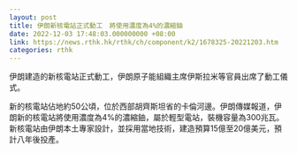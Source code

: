 ```yaml
---
layout: post
title: 伊朗新核電站正式動工　將使用濃度為4%的濃縮鈾
date: 2022-12-03 17:48:03.000000000 +08:00
link: https://news.rthk.hk/rthk/ch/component/k2/1678325-20221203.htm
categories: rthk
---
```


伊朗建造的新核電站正式動工，伊朗原子能組織主席伊斯拉米等官員出席了動工儀式。

新的核電站佔地約50公頃，位於西部胡齊斯坦省的卡倫河邊。伊朗傳媒報道，伊朗新的核電站將使用濃度為4%的濃縮鈾，屬於輕型電站，裝機容量為300兆瓦。新核電站由伊朗本土專家設計，並採用當地技術，建造預算15億至20億美元，預計八年後投產。
